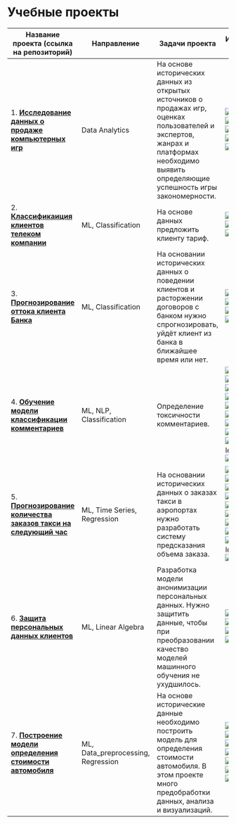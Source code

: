 # Учебные проекты

|Название проекта (ссылка на репозиторий)|Направление|Задачи проекта|Использованные библиотеки|
|-|--------|---|---|
|1. [**Исследование данных о продаже компьютерных игр**](https://github.com/Vitaliy-Zaitsev/Educational_project_1_DA)|Data Analytics|На основе исторических данных из открытых источников о продажах игр, оценках пользователей и экспертов, жанрах и платформах необходимо выявить определяющие успешность игры закономерности.|![Python](https://img.shields.io/badge/python-3670A0?style=for-the-badge&logo=python&logoColor=ffdd54) ![Pandas](https://img.shields.io/badge/pandas-%23150458.svg?style=for-the-badge&logo=pandas&logoColor=white) ![NumPy](https://img.shields.io/badge/numpy-%23013243.svg?style=for-the-badge&logo=numpy&logoColor=white) ![Matplotlib](https://img.shields.io/badge/Matplotlib-%23ffffff.svg?style=for-the-badge&logo=Matplotlib&logoColor=black) ![SciPy](https://img.shields.io/badge/SciPy-%230C55A5.svg?style=for-the-badge&logo=scipy&logoColor=%white)|
|2. [**Классификаиция клиентов телеком компании**](https://github.com/Vitaliy-Zaitsev/Educational_project_2_ML_Classification)|ML, Classification|На основе данных предложить клиенту тариф.|![Python](https://img.shields.io/badge/python-3670A0?style=for-the-badge&logo=python&logoColor=ffdd54) ![Pandas](https://img.shields.io/badge/pandas-%23150458.svg?style=for-the-badge&logo=pandas&logoColor=white) ![scikit-learn](https://img.shields.io/badge/scikit--learn-%23F7931E.svg?style=for-the-badge&logo=scikit-learn&logoColor=white)|
|3. [**Прогнозирование оттока клиента Банка**](https://github.com/Vitaliy-Zaitsev/Educational_project_3_ML_Classification)|ML, Classification|На основании исторических данных о поведении клиентов и расторжении договоров с банком нужно спрогнозировать, уйдёт клиент из банка в ближайшее время или нет.|![Python](https://img.shields.io/badge/python-3670A0?style=for-the-badge&logo=python&logoColor=ffdd54) ![Pandas](https://img.shields.io/badge/pandas-%23150458.svg?style=for-the-badge&logo=pandas&logoColor=white)   ![scikit-learn](https://img.shields.io/badge/scikit--learn-%23F7931E.svg?style=for-the-badge&logo=scikit-learn&logoColor=white) ![NumPy](https://img.shields.io/badge/numpy-%23013243.svg?style=for-the-badge&logo=numpy&logoColor=white)|
|4. [**Обучение модели классификации комментариев**](https://github.com/Vitaliy-Zaitsev/Educational_project_4_ML_NLP)|ML, NLP, Classification|Определение токсичности комментариев.|![Python](https://img.shields.io/badge/python-3670A0?style=for-the-badge&logo=python&logoColor=ffdd54) ![Pandas](https://img.shields.io/badge/pandas-%23150458.svg?style=for-the-badge&logo=pandas&logoColor=white) ![scikit-learn](https://img.shields.io/badge/scikit--learn-%23F7931E.svg?style=for-the-badge&logo=scikit-learn&logoColor=white) ![NumPy](https://img.shields.io/badge/numpy-%23013243.svg?style=for-the-badge&logo=numpy&logoColor=white) ![Nltk](https://img.shields.io/badge/-Nltk-green?style=for-the-badge) ![re](https://img.shields.io/badge/-re-yellow?style=for-the-badge) ![PyTorch](https://img.shields.io/badge/PyTorch-%23EE4C2C.svg?style=for-the-badge&logo=PyTorch&logoColor=white) ![Transformers](https://img.shields.io/badge/-Transformers-blueviolet?style=for-the-badge) ![CatBoost](https://img.shields.io/badge/-CatBoost-blue?style=for-the-badge) ![Gensim](https://img.shields.io/badge/-Gensim-grey?style=for-the-badge) ![imbalanced-learn](https://img.shields.io/badge/-imbalanced--learn-red?style=for-the-badge) ![tqdm](https://img.shields.io/badge/-tqdm-succes?style=for-the-badge)|
|5. [**Прогнозирование количества заказов такси на следующий час**](https://github.com/Vitaliy-Zaitsev/Educational_project_5_ML_TimeSeries)| ML, Time Series, Regression|На основании исторических данных о заказах такси в аэропортах нужно разработать систему предсказания объема заказа.|![Python](https://img.shields.io/badge/python-3670A0?style=for-the-badge&logo=python&logoColor=ffdd54) ![Pandas](https://img.shields.io/badge/pandas-%23150458.svg?style=for-the-badge&logo=pandas&logoColor=white) ![scikit-learn](https://img.shields.io/badge/scikit--learn-%23F7931E.svg?style=for-the-badge&logo=scikit-learn&logoColor=white) ![NumPy](https://img.shields.io/badge/numpy-%23013243.svg?style=for-the-badge&logo=numpy&logoColor=white) ![Nltk](https://img.shields.io/badge/-Nltk-green?style=for-the-badge) ![re](https://img.shields.io/badge/-re-yellow?style=for-the-badge) ![PyTorch](https://img.shields.io/badge/PyTorch-%23EE4C2C.svg?style=for-the-badge&logo=PyTorch&logoColor=white) ![Transformers](https://img.shields.io/badge/-Transformers-green?style=for-the-badge) ![CatBoost](https://img.shields.io/badge/-CatBoost-blue?style=for-the-badge) ![Gensim](https://img.shields.io/badge/-Gensim-grey?style=for-the-badge) ![imbalanced-learn](https://img.shields.io/badge/-imbalanced--learn-red?style=for-the-badge) ![tqdm](https://img.shields.io/badge/-tqdm-succes?style=for-the-badge)|
|6. [**Защита персональных данных клиентов**](https://github.com/Vitaliy-Zaitsev/Educational_project_6_ML_Linear_algebra)|ML, Linear Algebra|Разработка модели анонимизации персональных данных. Нужно защитить данные, чтобы при преобразовании качество моделей машинного обучения не ухудшилось.|![Python](https://img.shields.io/badge/python-3670A0?style=for-the-badge&logo=python&logoColor=ffdd54) ![Pandas](https://img.shields.io/badge/pandas-%23150458.svg?style=for-the-badge&logo=pandas&logoColor=white) ![scikit-learn](https://img.shields.io/badge/scikit--learn-%23F7931E.svg?style=for-the-badge&logo=scikit-learn&logoColor=white) ![NumPy](https://img.shields.io/badge/numpy-%23013243.svg?style=for-the-badge&logo=numpy&logoColor=white) ![LaTeX](https://img.shields.io/badge/latex-%23008080.svg?style=for-the-badge&logo=latex&logoColor=white)|
|7. [**Построение модели определения стоимости автомобиля**](https://github.com/Vitaliy-Zaitsev/Educational_project_7_ML_Data_preprocessing)|ML, Data_preprocessing, Regression|На основе исторические данные необходимо построить модель для определения стоимости автомобиля. В этом проекте много предобработки данных, анализа и визуализаций.|![Python](https://img.shields.io/badge/python-3670A0?style=for-the-badge&logo=python&logoColor=ffdd54) ![Pandas](https://img.shields.io/badge/pandas-%23150458.svg?style=for-the-badge&logo=pandas&logoColor=white) ![scikit-learn](https://img.shields.io/badge/scikit--learn-%23F7931E.svg?style=for-the-badge&logo=scikit-learn&logoColor=white) ![NumPy](https://img.shields.io/badge/numpy-%23013243.svg?style=for-the-badge&logo=numpy&logoColor=white) ![Matplotlib](https://img.shields.io/badge/Matplotlib-%23ffffff.svg?style=for-the-badge&logo=Matplotlib&logoColor=black) ![CatBoost](https://img.shields.io/badge/-CatBoost-blue?style=for-the-badge) ![LightGBM](https://img.shields.io/badge/-LightGBM-orange?style=for-the-badge)|




